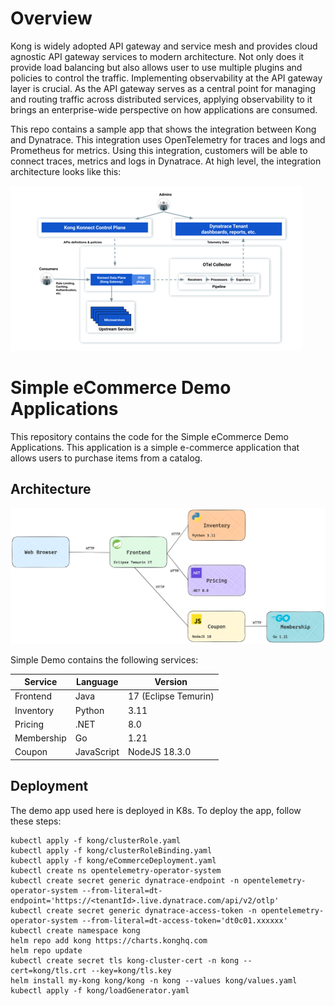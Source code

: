 # Overview
Kong is widely adopted API gateway and service mesh and provides cloud agnostic API gateway services to modern architecture. Not only does it provide load balancing but also allows user to use multiple plugins and policies to control the traffic. Implementing observability at the API gateway layer is crucial. As the API gateway serves as a central point for managing and routing traffic across distributed services, applying observability to it brings an enterprise-wide perspective on how applications are consumed.

This repo contains a sample app that shows the integration between Kong and Dynatrace. This integration uses OpenTelemetry for traces and logs and Prometheus for metrics. Using this integration, customers will be able to connect traces, metrics and logs in Dynatrace. At high level, the integration architecture looks like this:

![alt text](images/kong1.png "Architecture")

# Simple eCommerce Demo Applications
This repository contains the code for the Simple eCommerce Demo Applications.
This application is a simple e-commerce application that allows users to purchase items from a catalog.

## Architecture

![Architecture](assets/architecture.png)

Simple Demo contains the following services:

| Service | Language | Version |
| --- | --- | --- |
| Frontend | Java | 17 (Eclipse Temurin) |
| Inventory | Python | 3.11 |
| Pricing | .NET | 8.0 |
| Membership | Go | 1.21 |
| Coupon | JavaScript | NodeJS 18.3.0 |

## Deployment
The demo app used here is deployed in K8s. To deploy the app, follow these steps:

```
kubectl apply -f kong/clusterRole.yaml
kubectl apply -f kong/clusterRoleBinding.yaml
kubectl apply -f kong/eCommerceDeployment.yaml
kubectl create ns opentelemetry-operator-system
kubectl create secret generic dynatrace-endpoint -n opentelemetry-operator-system --from-literal=dt-endpoint='https://<tenantId>.live.dynatrace.com/api/v2/otlp'
kubectl create secret generic dynatrace-access-token -n opentelemetry-operator-system --from-literal=dt-access-token='dt0c01.xxxxxx'
kubectl create namespace kong
helm repo add kong https://charts.konghq.com
helm repo update
kubectl create secret tls kong-cluster-cert -n kong --cert=kong/tls.crt --key=kong/tls.key
helm install my-kong kong/kong -n kong --values kong/values.yaml
kubectl apply -f kong/loadGenerator.yaml
```